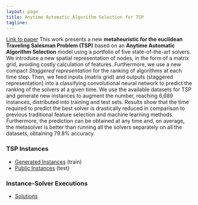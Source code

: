 ```yaml
---
layout: page
title: Anytime Automatic Algorithm Selection for TSP
tagline: 
---
```

[Link to paper](https://www.sciencedirect.com/science/article/abs/pii/S0957417421013014)
This work presents a new **metaheuristic for the euclidean Traveling Salesman Problem (TSP)** based on an **Anytime Automatic Algorithm Selection** model using a portfolio of five state-of-the-art solvers. We introduce a new spatial representation of nodes, in the form of a matrix grid, avoiding costly calculation of features. Furthermore, we use a new compact *Staggered representation* for the ranking of algorithms at each time step. Then, we feed inputs (matrix grid) and outputs (staggered representation) into a classifying convolutional neural network to predict the ranking of the solvers at a given time. We use the available datasets for TSP and generate new instances to augment the number, reaching 6,689 instances, distributed into training and test sets. Results show that the time required to predict the best solver is drastically reduced in comparison to previous traditional feature selection and machine learning methods. Furthermore, the prediction can be obtained at any time and, on average, the metasolver is better than running all the solvers separately on all the datasets, obtaining 79.8% accuracy.

### TSP Instances

* [Generated Instances](https://drive.google.com/drive/folders/1OKzNy0mv0W0jlhauDmmoBiLKIhBDmGlh?usp=sharing) (train)
* [Public Instances](https://drive.google.com/drive/folders/1M4OZIpD2MilHUEp283ofgBTezQcDdnmh?usp=sharing) (test)

### Instance-Solver Executions

* [Solutions](https://drive.google.com/drive/folders/1X9m-mvj1sEovwhRiNpnTrm3ID8SAdVT0?usp=sharing)

